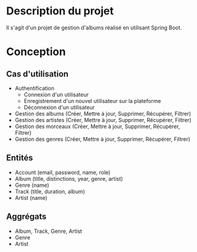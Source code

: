 # Description du projet
Il s'agit d'un projet de gestion d'albums réalisé en utilisant Spring Boot.

# Conception
## Cas d'utilisation

- Authentification
	- Connexion d'un utilisateur
	- Enregistrement d'un nouvel utilisateur sur la plateforme
	- Déconnexion d'un utilisateur
- Gestion des albums (Créer, Mettre à jour, Supprimer, Récupérer, Filtrer)
- Gestion des artistes (Créer, Mettre à jour, Supprimer, Récupérer, Filtrer)
- Gestion des morceaux (Créer, Mettre à jour, Supprimer, Récupérer, Filtrer)
- Gestion des genres (Créer, Mettre à jour, Supprimer, Récupérer, Filtrer)

## Entités

- Account (email, password, name, role)
- Album (title, distinctions, year, genre, artist)
- Genre (name)
- Track (title, duration, album)
- Artist (name)

## Aggrégats

- Album, Track, Genre, Artist
- Genre
- Artist
